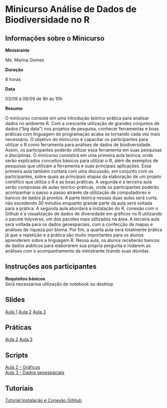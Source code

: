 # Minicurso Análise de Dados de Biodiversidade no R
## Informações sobre o Minicurso

**Ministrante**

Me. Marina Gomes

**Duração**

8 horas

**Data**

03/09 à 06/09 
de 8h às 10h

**Resumo**

O minicurso consiste em uma introdução teórico-prática para analisar dados no ambiente R. Com a crescente utilização de grandes conjuntos de dados (“big data”) nos projetos de pesquisa, conhecer ferramentas e boas práticas com linguagem de programação acaba se tornando cada vez mais necessário. O objetivo do minicurso é capacitar os participantes para utilizar o R como ferramenta para análises de dados de biodiversidade. Assim, os participantes poderão utilizar essa ferramenta em suas pesquisas e disciplinas. O minicurso consistirá em uma primeira aula teórica, onde serão explicados conceitos básicos para utilizar o R, além de exemplos de pesquisas que utilizam a ferramenta e suas principais aplicações. Essa primeira aula também contará com uma discussão, em conjunto com os participantes, sobre quais as principais etapas da elaboração de um projeto científico que utiliza o R e as boas práticas. A segunda e a terceira aula serão compostas de aulas teórico-práticas, onde os participantes poderão acompanhar o passo a passo através da utilização de computadores e bancos de dados já prontos. A parte teórica nessas duas aulas será curta, não excedendo 30 minutos enquanto grande parte da aula será voltada para a prática. A segunda aula abordará a instalação do R, conexão com o Github e a visualização de dados de diversidade em gráficos no R utilizando o pacote tidyverse, um dos pacotes mais utilizados na área. A terceira aula será voltada para os dados geoespaciais, com a confecção de mapas e análises de riqueza por bioma. Por fim, a quarta aula será totalmente prática já que a repetição e a prática são muito importantes para os alunos aprenderem sobre a linguagem R. Nessa aula, os alunos receberão bancos de dados públicos para elaborarem sua própria pergunta e rodarem as análises com o acompanhamento da ministrante tirando suas dúvidas.

## Instruções aos participantes

**Requisitos básicos**  
Será necessárioa utilização de notebook ou desktop

## Slides

[Aula 1](https://drive.google.com/file/d/1GAnSa_vhZHbPw41DoK3bPzCycYeTz5Pt/view?usp=drive_link)
[Aula 2](https://drive.google.com/file/d/13OLXXMcH7eZDLlnnMKKl3CtRboyoulr5/view?usp=sharing)
[Aula 3](https://drive.google.com/file/d/16SY17GBHTw0U_WtdGpIXlEIm7wnOSGv5/view?usp=drive_link)

## Práticas

[Aula 2](https://drive.google.com/file/d/1ICTJYpp_V0zw7IhIc5LrNDqc_G6-sv4k/view?usp=drive_link)
[Aula 3]()

## Scripts

[Aula 2 - Gráficos](https://github.com/marinagomesdip/minicurso-analisebiodiversidade-r/blob/main/Scripts/Aula%20%202%20-%20Gr%C3%A1ficos.R) <br>
[Aula 3 - Dados geoespaciais](https://github.com/marinagomesdip/minicurso-analisebiodiversidade-r/blob/main/Scripts/Aula%203%20-%20Dados%20Geoespaciais.R) <br>

## Tutoriais

[Tutorial Instalação e Conexão GitHub](https://drive.google.com/file/d/1eor5LsZhal5-l2ZYjXWPTXCNQyFm3S1n/view?usp=drive_link)
